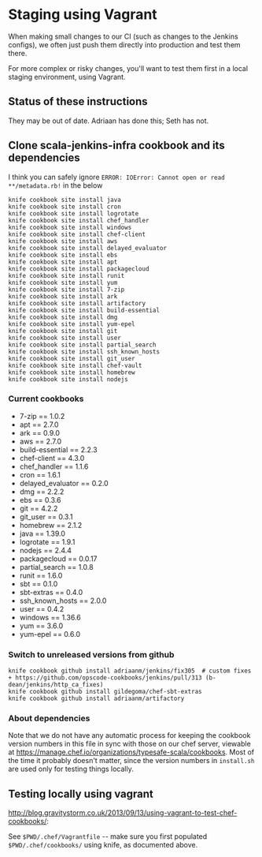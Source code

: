 # Staging using Vagrant

When making small changes to our CI (such as changes to the Jenkins
configs), we often just push them directly into production and test
them there.

For more complex or risky changes, you'll want to test them first in a
local staging environment, using Vagrant.

## Status of these instructions

They may be out of date.  Adriaan has done this; Seth has not.

## Clone scala-jenkins-infra cookbook and its dependencies

I think you can safely ignore `ERROR: IOError: Cannot open or read **/metadata.rb!` in the below

```
knife cookbook site install java
knife cookbook site install cron
knife cookbook site install logrotate
knife cookbook site install chef_handler
knife cookbook site install windows
knife cookbook site install chef-client
knife cookbook site install aws
knife cookbook site install delayed_evaluator
knife cookbook site install ebs
knife cookbook site install apt
knife cookbook site install packagecloud
knife cookbook site install runit
knife cookbook site install yum
knife cookbook site install 7-zip
knife cookbook site install ark
knife cookbook site install artifactory
knife cookbook site install build-essential
knife cookbook site install dmg
knife cookbook site install yum-epel
knife cookbook site install git
knife cookbook site install user
knife cookbook site install partial_search
knife cookbook site install ssh_known_hosts
knife cookbook site install git_user
knife cookbook site install chef-vault
knife cookbook site install homebrew
knife cookbook site install nodejs
```

### Current cookbooks

 - 7-zip               ==  1.0.2
 - apt                 ==  2.7.0
 - ark                 ==  0.9.0
 - aws                 ==  2.7.0
 - build-essential     ==  2.2.3
 - chef-client         ==  4.3.0
 - chef_handler        ==  1.1.6
 - cron                ==  1.6.1
 - delayed_evaluator   ==  0.2.0
 - dmg                 ==  2.2.2
 - ebs                 ==  0.3.6
 - git                 ==  4.2.2
 - git_user            ==  0.3.1
 - homebrew            ==  2.1.2
 - java                ==  1.39.0
 - logrotate           ==  1.9.1
 - nodejs              ==  2.4.4
 - packagecloud        ==  0.0.17
 - partial_search      ==  1.0.8
 - runit               ==  1.6.0
 - sbt                 ==  0.1.0
 - sbt-extras          ==  0.4.0
 - ssh_known_hosts     ==  2.0.0
 - user                ==  0.4.2
 - windows             ==  1.36.6
 - yum                 ==  3.6.0
 - yum-epel            ==  0.6.0

### Switch to unreleased versions from github

```
knife cookbook github install adriaanm/jenkins/fix305  # custom fixes + https://github.com/opscode-cookbooks/jenkins/pull/313 (b-dean/jenkins/http_ca_fixes)
knife cookbook github install gildegoma/chef-sbt-extras
knife cookbook github install adriaanm/artifactory
```

### About dependencies

Note that we do not have any automatic process for keeping
the cookbook version numbers in this file in sync with
those on our chef server, viewable at
https://manage.chef.io/organizations/typesafe-scala/cookbooks.
Most of the time it probably doesn't matter, since the version
numbers in `install.sh` are used only for testing things locally.

## Testing locally using vagrant

http://blog.gravitystorm.co.uk/2013/09/13/using-vagrant-to-test-chef-cookbooks/:

See `$PWD/.chef/Vagrantfile` -- make sure you first populated `$PWD/.chef/cookbooks/` using knife,
as documented above.
